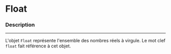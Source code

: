 # Float

### Description
---
L'objet `Float` représente l'ensemble des nombres réels à virgule.
Le mot clef `float` fait référence à cet objet.